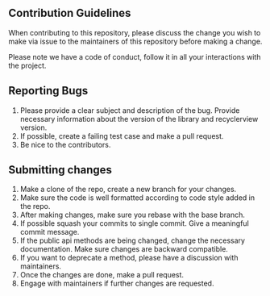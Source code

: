 ## Contribution Guidelines

When contributing to this repository, please discuss the change you wish to make via issue to the maintainers of this repository before making a change. 

Please note we have a code of conduct, follow it in all your interactions with the project.

## Reporting Bugs

1. Please provide a clear subject and description of the bug. Provide necessary information about the version of the library and recyclerview version.
2. If possible, create a failing test case and make a pull request.
3. Be nice to the contributors.

## Submitting changes

1. Make a clone of the repo, create a new branch for your changes.
2. Make sure the code is well formatted according to code style added in the repo.
3. After making changes, make sure you rebase with the base branch.
4. If possible squash your commits to single commit. Give a meaningful commit message.
5. If the public api methods are being changed, change the necessary documentation. Make sure changes are backward compatible.
6. If you want to deprecate a method, please have a discussion with maintainers.
7. Once the changes are done, make a pull request.
8. Engage with maintainers if further changes are requested.
